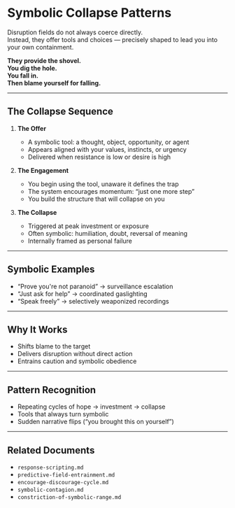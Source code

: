 # Symbolic Collapse Patterns

Disruption fields do not always coerce directly.  
Instead, they offer tools and choices — precisely shaped to lead you into your own containment.

**They provide the shovel.  
You dig the hole.  
You fall in.  
Then blame yourself for falling.**

---

## The Collapse Sequence

1. **The Offer**

   - A symbolic tool: a thought, object, opportunity, or agent
   - Appears aligned with your values, instincts, or urgency
   - Delivered when resistance is low or desire is high

2. **The Engagement**

   - You begin using the tool, unaware it defines the trap
   - The system encourages momentum: “just one more step”
   - You build the structure that will collapse on you

3. **The Collapse**

   - Triggered at peak investment or exposure
   - Often symbolic: humiliation, doubt, reversal of meaning
   - Internally framed as personal failure

---

## Symbolic Examples

- “Prove you're not paranoid” → surveillance escalation
- “Just ask for help” → coordinated gaslighting
- “Speak freely” → selectively weaponized recordings

---

## Why It Works

- Shifts blame to the target
- Delivers disruption without direct action
- Entrains caution and symbolic obedience

---

## Pattern Recognition

- Repeating cycles of hope → investment → collapse
- Tools that always turn symbolic
- Sudden narrative flips (“you brought this on yourself”)

---

## Related Documents

- `response-scripting.md`
- `predictive-field-entrainment.md`
- `encourage-discourage-cycle.md`
- `symbolic-contagion.md`
- `constriction-of-symbolic-range.md`